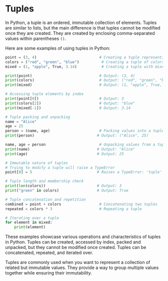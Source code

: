 # Tuples
In Python, a tuple is an ordered, immutable collection of elements. Tuples are similar to lists, but the main difference is that tuples cannot be modified once they are created. They are created by enclosing comma-separated values within parentheses `()`.

Here are some examples of using tuples in Python:

```python
point = (3, 4)                            # Creating a tuple representing a 2D point
colors = ("red", "green", "blue")          # Creating a tuple of colors
mixed = (1, "apple", True, 3.14)           # Creating a tuple with mixed data types

print(point)                              # Output: (3, 4)
print(colors)                             # Output: ("red", "green", "blue")
print(mixed)                              # Output: (1, "apple", True, 3.14)

# Accessing tuple elements by index
print(point[0])                           # Output: 3
print(colors[2])                          # Output: "blue"
print(mixed[-1])                          # Output: 3.14

# Tuple packing and unpacking
name = "Alice"
age = 25
person = (name, age)                      # Packing values into a tuple
print(person)                            # Output: ("Alice", 25)

name, age = person                        # Unpacking values from a tuple
print(name)                              # Output: "Alice"
print(age)                               # Output: 25

# Immutable nature of tuples
# Trying to modify a tuple will raise a TypeError
point[0] = 5                             # Raises a TypeError: 'tuple' object does not support item assignment

# Tuple length and membership check
print(len(colors))                       # Output: 3
print("green" in colors)                 # Output: True

# Tuple concatenation and repetition
combined = point + colors                 # Concatenating two tuples
repeated = colors * 3                     # Repeating a tuple

# Iterating over a tuple
for element in mixed:
    print(element)

```

These examples showcase various operations and characteristics of tuples in Python. Tuples can be created, accessed by index, packed and unpacked, but they cannot be modified once created. Tuples can be concatenated, repeated, and iterated over.

Tuples are commonly used when you want to represent a collection of related but immutable values. They provide a way to group multiple values together while ensuring their immutability.